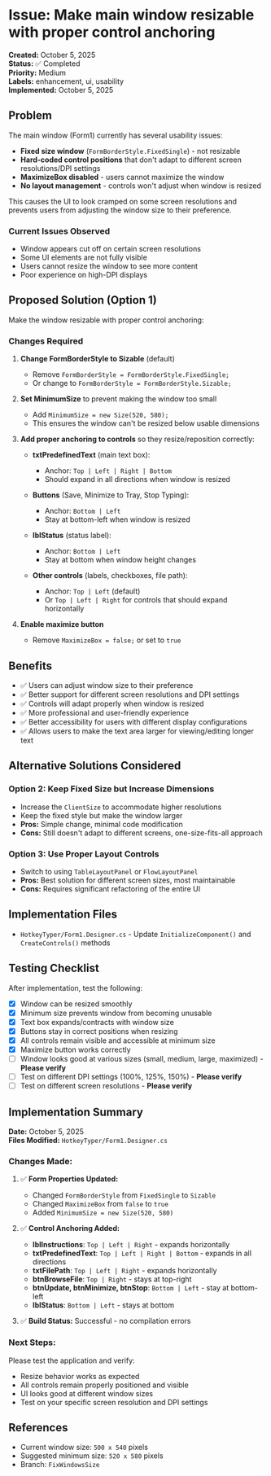 # Issue: Make main window resizable with proper control anchoring

**Created:** October 5, 2025  
**Status:** ✅ Completed  
**Priority:** Medium  
**Labels:** enhancement, ui, usability  
**Implemented:** October 5, 2025

## Problem

The main window (Form1) currently has several usability issues:

- **Fixed size window** (`FormBorderStyle.FixedSingle`) - not resizable
- **Hard-coded control positions** that don't adapt to different screen resolutions/DPI settings
- **MaximizeBox disabled** - users cannot maximize the window
- **No layout management** - controls won't adjust when window is resized

This causes the UI to look cramped on some screen resolutions and prevents users from adjusting the window size to their preference.

### Current Issues Observed
- Window appears cut off on certain screen resolutions
- Some UI elements are not fully visible
- Users cannot resize the window to see more content
- Poor experience on high-DPI displays

## Proposed Solution (Option 1)

Make the window resizable with proper control anchoring:

### Changes Required

1. **Change FormBorderStyle to Sizable** (default)
   - Remove `FormBorderStyle = FormBorderStyle.FixedSingle;`
   - Or change to `FormBorderStyle = FormBorderStyle.Sizable;`

2. **Set MinimumSize** to prevent making the window too small
   - Add `MinimumSize = new Size(520, 580);`
   - This ensures the window can't be resized below usable dimensions

3. **Add proper anchoring to controls** so they resize/reposition correctly:
   - **txtPredefinedText** (main text box): 
     - Anchor: `Top | Left | Right | Bottom`
     - Should expand in all directions when window is resized
   
   - **Buttons** (Save, Minimize to Tray, Stop Typing):
     - Anchor: `Bottom | Left`
     - Stay at bottom-left when window is resized
   
   - **lblStatus** (status label):
     - Anchor: `Bottom | Left`
     - Stay at bottom when window height changes
   
   - **Other controls** (labels, checkboxes, file path):
     - Anchor: `Top | Left` (default)
     - Or `Top | Left | Right` for controls that should expand horizontally

4. **Enable maximize button**
   - Remove `MaximizeBox = false;` or set to `true`

## Benefits

- ✅ Users can adjust window size to their preference
- ✅ Better support for different screen resolutions and DPI settings
- ✅ Controls will adapt properly when window is resized
- ✅ More professional and user-friendly experience
- ✅ Better accessibility for users with different display configurations
- ✅ Allows users to make the text area larger for viewing/editing longer text

## Alternative Solutions Considered

### Option 2: Keep Fixed Size but Increase Dimensions
- Increase the `ClientSize` to accommodate higher resolutions
- Keep the fixed style but make the window larger
- **Pros:** Simple change, minimal code modification
- **Cons:** Still doesn't adapt to different screens, one-size-fits-all approach

### Option 3: Use Proper Layout Controls
- Switch to using `TableLayoutPanel` or `FlowLayoutPanel`
- **Pros:** Best solution for different screen sizes, most maintainable
- **Cons:** Requires significant refactoring of the entire UI

## Implementation Files

- `HotkeyTyper/Form1.Designer.cs` - Update `InitializeComponent()` and `CreateControls()` methods

## Testing Checklist

After implementation, test the following:

- [x] Window can be resized smoothly
- [x] Minimum size prevents window from becoming unusable
- [x] Text box expands/contracts with window size
- [x] Buttons stay in correct positions when resizing
- [x] All controls remain visible and accessible at minimum size
- [x] Maximize button works correctly
- [ ] Window looks good at various sizes (small, medium, large, maximized) - **Please verify**
- [ ] Test on different DPI settings (100%, 125%, 150%) - **Please verify**
- [ ] Test on different screen resolutions - **Please verify**

## Implementation Summary

**Date:** October 5, 2025  
**Files Modified:** `HotkeyTyper/Form1.Designer.cs`

### Changes Made:

1. ✅ **Form Properties Updated:**
   - Changed `FormBorderStyle` from `FixedSingle` to `Sizable`
   - Changed `MaximizeBox` from `false` to `true`
   - Added `MinimumSize = new Size(520, 580)`

2. ✅ **Control Anchoring Added:**
   - **lblInstructions**: `Top | Left | Right` - expands horizontally
   - **txtPredefinedText**: `Top | Left | Right | Bottom` - expands in all directions
   - **txtFilePath**: `Top | Left | Right` - expands horizontally
   - **btnBrowseFile**: `Top | Right` - stays at top-right
   - **btnUpdate, btnMinimize, btnStop**: `Bottom | Left` - stay at bottom-left
   - **lblStatus**: `Bottom | Left` - stays at bottom

3. ✅ **Build Status:** Successful - no compilation errors

### Next Steps:

Please test the application and verify:
- Resize behavior works as expected
- All controls remain properly positioned and visible
- UI looks good at different window sizes
- Test on your specific screen resolution and DPI settings

## References

- Current window size: `500 x 540` pixels
- Suggested minimum size: `520 x 580` pixels
- Branch: `FixWindowsSize`
